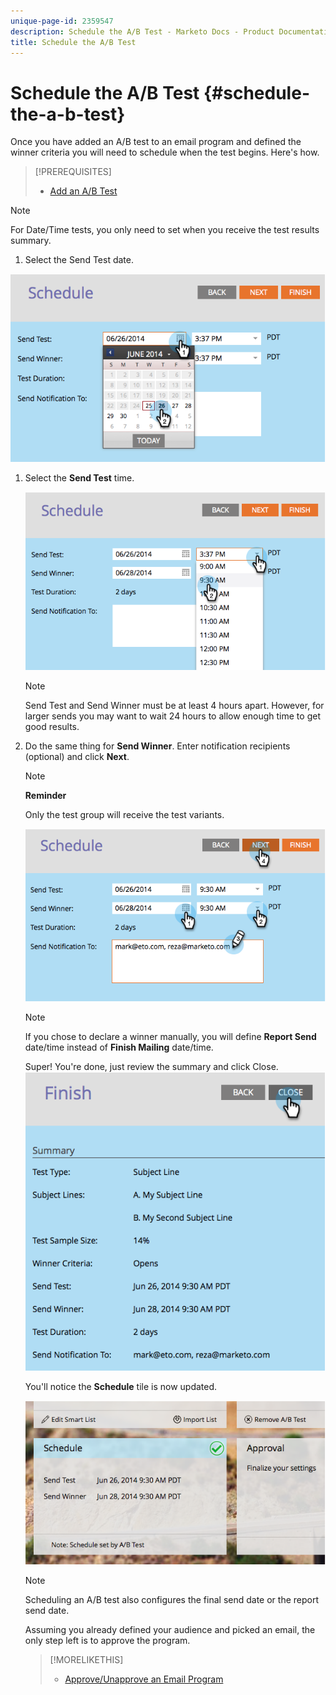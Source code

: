 ```yaml
---
unique-page-id: 2359547
description: Schedule the A/B Test - Marketo Docs - Product Documentation
title: Schedule the A/B Test
---
```


# Schedule the A/B Test {#schedule-the-a-b-test}

Once you have added an A/B test to an email program and defined the winner criteria you will need to schedule when the test begins. Here's how.

>[!PREREQUISITES]
>
>* [Add an A/B Test](add-an-a-b-test.md)
>

>[!NOTE]
>
>For Date/Time tests, you only need to set when you receive the test results summary.

1. Select the Send Test date.

![](assets/image2014-9-12-15-3a59-3a54.png)

1. Select the **Send Test** time.

   ![](assets/image2014-9-12-16-3a0-3a2.png)

   >[!NOTE]
   >
   >Send Test and Send Winner must be at least 4 hours apart. However, for larger sends you may want to wait 24 hours to allow enough time to get good results.

1. Do the same thing for **Send Winner**. Enter notification recipients (optional) and click **Next**.

   >[!NOTE]
   >
   >**Reminder**
   >
   >
   >Only the test group will receive the test variants.

   ![](assets/image2014-9-12-16-3a0-3a12.png)

   >[!NOTE]
   >
   >If you chose to declare a winner manually, you will define **Report Send** date/time instead of **Finish Mailing** date/time.

   Super! You're done, just review the summary and click Close.
   ![](assets/image2014-9-12-16-3a1-3a23.png)

   You'll notice the **Schedule** tile is now updated.

   ![](assets/image2014-9-12-16-3a1-3a33.png)

   >[!NOTE]
   >
   >Scheduling an A/B test also configures the final send date or the report send date.

   Assuming you already defined your audience and picked an email, the only step left is to approve the program.  

   >[!MORELIKETHIS]
   >
   >
   >    
   >    
   >    * [Approve/Unapprove an Email Program](../../../../../product-docs/email-marketing/email-programs/email-program-actions/approve-unapprove-an-email-program.md)
   >    
   >

